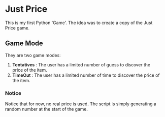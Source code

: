# Just Price

This is my first Python 'Game'. The idea was to create a copy of the Just Price game. 

## Game Mode
They are two game modes:
1) **Tentatives** : The user has a limited number of guess to discover the price of the item.
2) **TimeOut** : The user has a limited number of time to discover the price of the item. 

### Notice
Notice that for now, no real price is used. The script is simply generating a random number at the start of the game. 
